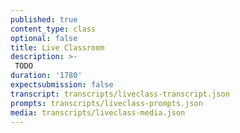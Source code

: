 ```yaml
---
published: true
content_type: class
optional: false
title: Live Classroom
description: >-
 TODO
duration: '1780'
expectsubmission: false
transcript: transcripts/liveclass-transcript.json
prompts: transcripts/liveclass-prompts.json
media: transcripts/liveclass-media.json
---
```

